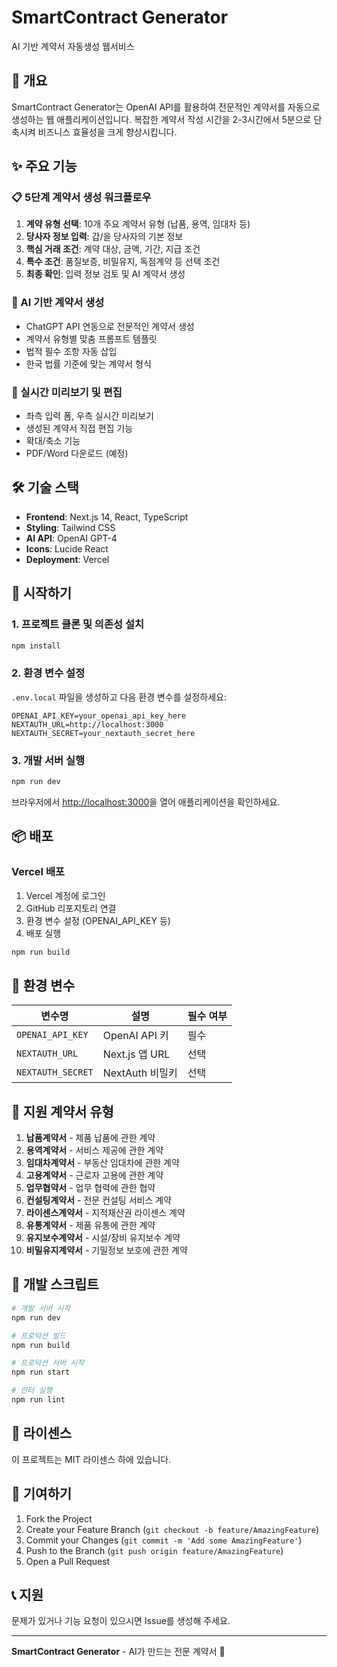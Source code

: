 # SmartContract Generator

AI 기반 계약서 자동생성 웹서비스

## 🎯 개요

SmartContract Generator는 OpenAI API를 활용하여 전문적인 계약서를 자동으로 생성하는 웹 애플리케이션입니다. 
복잡한 계약서 작성 시간을 2-3시간에서 5분으로 단축시켜 비즈니스 효율성을 크게 향상시킵니다.

## ✨ 주요 기능

### 📋 5단계 계약서 생성 워크플로우
1. **계약 유형 선택**: 10개 주요 계약서 유형 (납품, 용역, 임대차 등)
2. **당사자 정보 입력**: 갑/을 당사자의 기본 정보
3. **핵심 거래 조건**: 계약 대상, 금액, 기간, 지급 조건
4. **특수 조건**: 품질보증, 비밀유지, 독점계약 등 선택 조건
5. **최종 확인**: 입력 정보 검토 및 AI 계약서 생성

### 🤖 AI 기반 계약서 생성
- ChatGPT API 연동으로 전문적인 계약서 생성
- 계약서 유형별 맞춤 프롬프트 템플릿
- 법적 필수 조항 자동 삽입
- 한국 법률 기준에 맞는 계약서 형식

### 📄 실시간 미리보기 및 편집
- 좌측 입력 폼, 우측 실시간 미리보기
- 생성된 계약서 직접 편집 기능
- 확대/축소 기능
- PDF/Word 다운로드 (예정)

## 🛠 기술 스택

- **Frontend**: Next.js 14, React, TypeScript
- **Styling**: Tailwind CSS
- **AI API**: OpenAI GPT-4
- **Icons**: Lucide React
- **Deployment**: Vercel

## 🚀 시작하기

### 1. 프로젝트 클론 및 의존성 설치

```bash
npm install
```

### 2. 환경 변수 설정

`.env.local` 파일을 생성하고 다음 환경 변수를 설정하세요:

```env
OPENAI_API_KEY=your_openai_api_key_here
NEXTAUTH_URL=http://localhost:3000
NEXTAUTH_SECRET=your_nextauth_secret_here
```

### 3. 개발 서버 실행

```bash
npm run dev
```

브라우저에서 [http://localhost:3000](http://localhost:3000)을 열어 애플리케이션을 확인하세요.

## 📦 배포

### Vercel 배포

1. Vercel 계정에 로그인
2. GitHub 리포지토리 연결
3. 환경 변수 설정 (OPENAI_API_KEY 등)
4. 배포 실행

```bash
npm run build
```

## 🔑 환경 변수

| 변수명 | 설명 | 필수 여부 |
|--------|------|-----------|
| `OPENAI_API_KEY` | OpenAI API 키 | 필수 |
| `NEXTAUTH_URL` | Next.js 앱 URL | 선택 |
| `NEXTAUTH_SECRET` | NextAuth 비밀키 | 선택 |

## 📝 지원 계약서 유형

1. **납품계약서** - 제품 납품에 관한 계약
2. **용역계약서** - 서비스 제공에 관한 계약
3. **임대차계약서** - 부동산 임대차에 관한 계약
4. **고용계약서** - 근로자 고용에 관한 계약
5. **업무협약서** - 업무 협력에 관한 협약
6. **컨설팅계약서** - 전문 컨설팅 서비스 계약
7. **라이센스계약서** - 지적재산권 라이센스 계약
8. **유통계약서** - 제품 유통에 관한 계약
9. **유지보수계약서** - 시설/장비 유지보수 계약
10. **비밀유지계약서** - 기밀정보 보호에 관한 계약

## 🔧 개발 스크립트

```bash
# 개발 서버 시작
npm run dev

# 프로덕션 빌드
npm run build

# 프로덕션 서버 시작
npm run start

# 린터 실행
npm run lint
```

## 📄 라이센스

이 프로젝트는 MIT 라이센스 하에 있습니다.

## 🤝 기여하기

1. Fork the Project
2. Create your Feature Branch (`git checkout -b feature/AmazingFeature`)
3. Commit your Changes (`git commit -m 'Add some AmazingFeature'`)
4. Push to the Branch (`git push origin feature/AmazingFeature`)
5. Open a Pull Request

## 📞 지원

문제가 있거나 기능 요청이 있으시면 Issue를 생성해 주세요.

---

**SmartContract Generator** - AI가 만드는 전문 계약서 🚀 